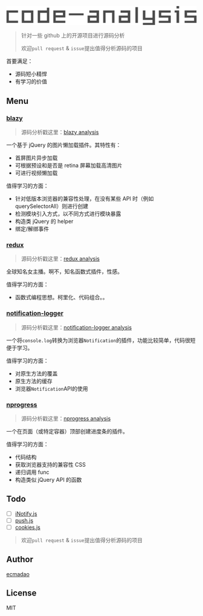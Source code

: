 ![code-analysis](./code-analysis.png)

> 针对一些 github 上的开源项目进行源码分析
>
> 欢迎`pull request` & `issue`提出值得分析源码的项目

首要满足：

- 源码短小精悍
- 有学习的价值

## Menu

### [blazy](https://github.com/dinbror/blazy)

> 源码分析戳这里：[blazy analysis](./analysis/blazy.js)

一个基于 jQuery 的图片懒加载插件。其特性有：

- 首屏图片异步加载
- 可根据预设和是否是 retina 屏幕加载高清图片
- 可进行视频懒加载

值得学习的方面：

- 针对低版本浏览器的兼容性处理，在没有某些 API 时（例如 querySelectorAll）则进行创建
- 检测模块引入方式，以不同方式进行模块暴露
- 构造类 jQuery 的 helper
- 绑定/解绑事件

### [redux](https://github.com/reactjs/redux)

> 源码分析戳这里：[redux analysis](https://github.com/ecmadao/Coding-Guide/blob/master/Notes/React/Redux/Redux%E5%85%A5%E5%9D%91%E8%BF%9B%E9%98%B6-%E6%BA%90%E7%A0%81%E8%A7%A3%E6%9E%90.md)

全球知名女主播。啊不，知名函数式插件，性感。

值得学习的方面：

- 函数式编程思想。柯里化、代码组合。。

### [notification-logger](https://github.com/hkirat/notification-logger)

> 源码分析戳这里：[notification-logger analysis](./analysis/notification/notification-logger.js)

一个将`console.log`转换为浏览器`Notification`的插件，功能比较简单，代码很短便于学习。

值得学习的方面：

- 对原生方法的覆盖
- 原生方法的缓存
- 浏览器`Notification`API的使用

### [nprogress](https://github.com/rstacruz/nprogress)

> 源码分析戳这里：[nprogress analysis](./analysis/nprogress.js)

一个在页面（或特定容器）顶部创建进度条的插件。

值得学习的方面：

- 代码结构
- 获取浏览器支持的兼容性 CSS
- 递归调用 func
- 构造类似 jQuery API 的函数

## Todo

- [ ] [iNotify.js](https://github.com/jaywcjlove/iNotify)
- [ ] [push.js](https://github.com/Nickersoft/push.js)
- [ ] [cookies.js](https://github.com/franciscop/cookies.js)

> 欢迎`pull request` & `issue`提出值得分析源码的项目

## Author

[ecmadao](https://github.com/ecmadao)

## License

MIT

